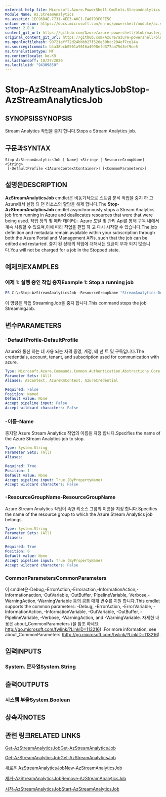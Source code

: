 ```yaml
---
external help file: Microsoft.Azure.PowerShell.Cmdlets.StreamAnalytics.dll-Help.xml
Module Name: Az.StreamAnalytics
ms.assetid: 1EC96B4E-7731-4EE3-A0C1-EA0793F0FE5C
online version: https://docs.microsoft.com/en-us/powershell/module/az.streamanalytics/stop-azstreamanalyticsjob
schema: 2.0.0
content_git_url: https://github.com/Azure/azure-powershell/blob/master/src/StreamAnalytics/StreamAnalytics/help/Stop-AzStreamAnalyticsJob.md
original_content_git_url: https://github.com/Azure/azure-powershell/blob/master/src/StreamAnalytics/StreamAnalytics/help/Stop-AzStreamAnalyticsJob.md
ms.openlocfilehash: 90721eff72d24bbbb27f526e50bcc294ef7ce14a
ms.sourcegitcommit: b4a38bcb0501a9016a4998efd377aa75d3ef9ce8
ms.translationtype: MT
ms.contentlocale: ko-KR
ms.lasthandoff: 10/27/2020
ms.locfileid: "94309850"
---
```

# <span data-ttu-id="35d2a-101">Stop-AzStreamAnalyticsJob</span><span class="sxs-lookup"><span data-stu-id="35d2a-101">Stop-AzStreamAnalyticsJob</span></span>

## <span data-ttu-id="35d2a-102">SYNOPSIS</span><span class="sxs-lookup"><span data-stu-id="35d2a-102">SYNOPSIS</span></span>
<span data-ttu-id="35d2a-103">Stream Analytics 작업을 중지 합니다.</span><span class="sxs-lookup"><span data-stu-id="35d2a-103">Stops a Stream Analytics job.</span></span>

## <span data-ttu-id="35d2a-104">구문과</span><span class="sxs-lookup"><span data-stu-id="35d2a-104">SYNTAX</span></span>

```
Stop-AzStreamAnalyticsJob [-Name] <String> [-ResourceGroupName] <String>
 [-DefaultProfile <IAzureContextContainer>] [<CommonParameters>]
```

## <span data-ttu-id="35d2a-105">설명은</span><span class="sxs-lookup"><span data-stu-id="35d2a-105">DESCRIPTION</span></span>
<span data-ttu-id="35d2a-106">**AzStreamAnalyticsJob** cmdlet은 비동기적으로 스트림 분석 작업을 중지 하 고 Azure에서 실행 되 던 리소스의 할당을 해제 합니다.</span><span class="sxs-lookup"><span data-stu-id="35d2a-106">The **Stop-AzStreamAnalyticsJob** cmdlet asynchronously stops a Stream Analytics job from running in Azure and deallocates resources that were that were being used.</span></span>
<span data-ttu-id="35d2a-107">작업 정의 및 메타 데이터는 Azure 포털 및 관리 Api를 통해 구독 내에서 계속 사용할 수 있으며,이에 따라 작업을 편집 하 고 다시 시작할 수 있습니다.</span><span class="sxs-lookup"><span data-stu-id="35d2a-107">The job definition and metadata remain available within your subscription through both the Azure Portal and Management APIs, such that the job can be edited and restarted.</span></span>
<span data-ttu-id="35d2a-108">중지 된 상태의 작업에 대해서는 요금이 부과 되지 않습니다.</span><span class="sxs-lookup"><span data-stu-id="35d2a-108">You will not be charged for a job in the Stopped state.</span></span>

## <span data-ttu-id="35d2a-109">예제의</span><span class="sxs-lookup"><span data-stu-id="35d2a-109">EXAMPLES</span></span>

### <span data-ttu-id="35d2a-110">예제 1: 실행 중인 작업 중지</span><span class="sxs-lookup"><span data-stu-id="35d2a-110">Example 1: Stop a running job</span></span>
```powershell
PS C:\>Stop-AzStreamAnalyticsJob -ResourceGroupName "StreamAnalytics-Default-West-US" -Name "StreamingJob"
```

<span data-ttu-id="35d2a-111">이 명령은 작업 StreamingJob을 중지 합니다.</span><span class="sxs-lookup"><span data-stu-id="35d2a-111">This command stops the job StreamingJob.</span></span>

## <span data-ttu-id="35d2a-112">변수</span><span class="sxs-lookup"><span data-stu-id="35d2a-112">PARAMETERS</span></span>

### <span data-ttu-id="35d2a-113">-DefaultProfile</span><span class="sxs-lookup"><span data-stu-id="35d2a-113">-DefaultProfile</span></span>
<span data-ttu-id="35d2a-114">Azure와 통신 하는 데 사용 되는 자격 증명, 계정, 테 넌 트 및 구독입니다.</span><span class="sxs-lookup"><span data-stu-id="35d2a-114">The credentials, account, tenant, and subscription used for communication with azure.</span></span>

```yaml
Type: Microsoft.Azure.Commands.Common.Authentication.Abstractions.Core.IAzureContextContainer
Parameter Sets: (All)
Aliases: AzContext, AzureRmContext, AzureCredential

Required: False
Position: Named
Default value: None
Accept pipeline input: False
Accept wildcard characters: False
```

### <span data-ttu-id="35d2a-115">-이름</span><span class="sxs-lookup"><span data-stu-id="35d2a-115">-Name</span></span>
<span data-ttu-id="35d2a-116">중지할 Azure Stream Analytics 작업의 이름을 지정 합니다.</span><span class="sxs-lookup"><span data-stu-id="35d2a-116">Specifies the name of the Azure Stream Analytics job to stop.</span></span>

```yaml
Type: System.String
Parameter Sets: (All)
Aliases:

Required: True
Position: 1
Default value: None
Accept pipeline input: True (ByPropertyName)
Accept wildcard characters: False
```

### <span data-ttu-id="35d2a-117">-ResourceGroupName</span><span class="sxs-lookup"><span data-stu-id="35d2a-117">-ResourceGroupName</span></span>
<span data-ttu-id="35d2a-118">Azure Stream Analytics 작업이 속한 리소스 그룹의 이름을 지정 합니다.</span><span class="sxs-lookup"><span data-stu-id="35d2a-118">Specifies the name of the resource group to which the Azure Stream Analytics job belongs.</span></span>

```yaml
Type: System.String
Parameter Sets: (All)
Aliases:

Required: True
Position: 0
Default value: None
Accept pipeline input: True (ByPropertyName)
Accept wildcard characters: False
```

### <span data-ttu-id="35d2a-119">CommonParameters</span><span class="sxs-lookup"><span data-stu-id="35d2a-119">CommonParameters</span></span>
<span data-ttu-id="35d2a-120">이 cmdlet은-Debug,-ErrorAction,-Erroraction,-InformationAction,-Informationaction,-OutVariable,-OutBuffer,-PipelineVariable,-Verbose,-WarningAction,-WarningVariable 등의 공통 매개 변수를 지원 합니다.</span><span class="sxs-lookup"><span data-stu-id="35d2a-120">This cmdlet supports the common parameters: -Debug, -ErrorAction, -ErrorVariable, -InformationAction, -InformationVariable, -OutVariable, -OutBuffer, -PipelineVariable, -Verbose, -WarningAction, and -WarningVariable.</span></span> <span data-ttu-id="35d2a-121">자세한 내용은 about_CommonParameters (을 참조 하세요 http://go.microsoft.com/fwlink/?LinkID=113216) .</span><span class="sxs-lookup"><span data-stu-id="35d2a-121">For more information, see about_CommonParameters (http://go.microsoft.com/fwlink/?LinkID=113216).</span></span>

## <span data-ttu-id="35d2a-122">입력</span><span class="sxs-lookup"><span data-stu-id="35d2a-122">INPUTS</span></span>

### <span data-ttu-id="35d2a-123">System. 문자열</span><span class="sxs-lookup"><span data-stu-id="35d2a-123">System.String</span></span>

## <span data-ttu-id="35d2a-124">출력</span><span class="sxs-lookup"><span data-stu-id="35d2a-124">OUTPUTS</span></span>

### <span data-ttu-id="35d2a-125">시스템 부울</span><span class="sxs-lookup"><span data-stu-id="35d2a-125">System.Boolean</span></span>

## <span data-ttu-id="35d2a-126">상속자</span><span class="sxs-lookup"><span data-stu-id="35d2a-126">NOTES</span></span>

## <span data-ttu-id="35d2a-127">관련 링크</span><span class="sxs-lookup"><span data-stu-id="35d2a-127">RELATED LINKS</span></span>

[<span data-ttu-id="35d2a-128">Get-AzStreamAnalyticsJob</span><span class="sxs-lookup"><span data-stu-id="35d2a-128">Get-AzStreamAnalyticsJob</span></span>](./Get-AzStreamAnalyticsJob.md)

[<span data-ttu-id="35d2a-129">Get-AzStreamAnalyticsJob</span><span class="sxs-lookup"><span data-stu-id="35d2a-129">Get-AzStreamAnalyticsJob</span></span>](./Get-AzStreamAnalyticsJob.md)

[<span data-ttu-id="35d2a-130">새로운 AzStreamAnalyticsJob</span><span class="sxs-lookup"><span data-stu-id="35d2a-130">New-AzStreamAnalyticsJob</span></span>](./New-AzStreamAnalyticsJob.md)

[<span data-ttu-id="35d2a-131">제거-AzStreamAnalyticsJob</span><span class="sxs-lookup"><span data-stu-id="35d2a-131">Remove-AzStreamAnalyticsJob</span></span>](./Remove-AzStreamAnalyticsJob.md)

[<span data-ttu-id="35d2a-132">시작-AzStreamAnalyticsJob</span><span class="sxs-lookup"><span data-stu-id="35d2a-132">Start-AzStreamAnalyticsJob</span></span>](./Start-AzStreamAnalyticsJob.md)


